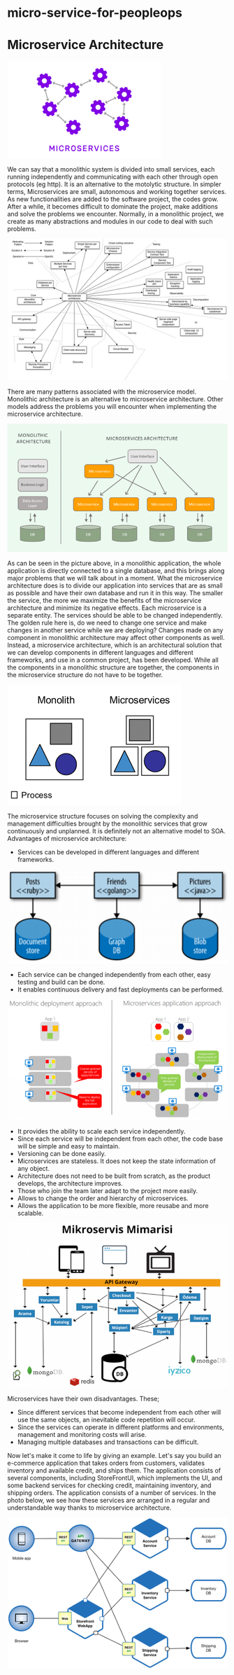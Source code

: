 # micro-service-for-peopleops
# Microservice Architecture

![etiket](https://github.com/ankabeta/micro-service-for-peopleops/blob/main/Images/1.png)
 
We can say that a monolithic system is divided into small services, each running independently and communicating with each other through open protocols (eg http). It is an alternative to the motolytic structure. In simpler terms, Microservices are small, autonomous and working together services. As new functionalities are added to the software project, the codes grow. After a while, it becomes difficult to dominate the project, make additions and solve the problems we encounter. Normally, in a monolithic project, we create as many abstractions and modules in our code to deal with such problems.

![etiket](https://github.com/ankabeta/micro-service-for-peopleops/blob/main/Images/2.jpg)
 
There are many patterns associated with the microservice model. Monolithic architecture is an alternative to microservice architecture. Other models address the problems you will encounter when implementing the microservice architecture.

![etiket](https://github.com/ankabeta/micro-service-for-peopleops/blob/main/Images/3.png)
 
As can be seen in the picture above, in a monolithic application, the whole application is directly connected to a single database, and this brings along major problems that we will talk about in a moment. What the microservice architecture does is to divide our application into services that are as small as possible and have their own database and run it in this way. The smaller the service, the more we maximize the benefits of the microservice architecture and minimize its negative effects. Each microservice is a separate entity. The services should be able to be changed independently. The golden rule here is, do we need to change one service and make changes in another service while we are deploying?
 Changes made on any component in monolithic architecture may affect other components as well. Instead, a microservice architecture, which is an architectural solution that we can develop components in different languages and different frameworks, and use in a common project, has been developed. While all the components in a monolithic structure are together, the components in the microservice structure do not have to be together.
 
 ![etiket](https://github.com/ankabeta/micro-service-for-peopleops/blob/main/Images/4.png)

The microservice structure focuses on solving the complexity and management difficulties brought by the monolithic services that grow continuously and unplanned. It is definitely not an alternative model to SOA. Advantages of microservice architecture:
-	Services can be developed in different languages and different frameworks.

![etiket](https://github.com/ankabeta/micro-service-for-peopleops/blob/main/Images/5.png)

-	 Each service can be changed independently from each other, easy testing and build can be done.
-	 It enables continuous delivery and fast deployments can be performed.

![etiket](https://github.com/ankabeta/micro-service-for-peopleops/blob/main/Images/6.png)

-	It provides the ability to scale each service independently.
-	Since each service will be independent from each other, the code base will be simple and easy to maintain.
-	Versioning can be done easily.
-	Microservices are stateless. It does not keep the state information of any object.
-	Architecture does not need to be built from scratch, as the product develops, the architecture improves.
-	Those who join the team later adapt to the project more easily.
-	Allows to change the order and hierarchy of microservices.
-	Allows the application to be more flexible, more reusabe and more scalable.

![etiket](https://github.com/ankabeta/micro-service-for-peopleops/blob/main/Images/7.png)

Microservices have their own disadvantages. These;
-	Since different services that become independent from each other will use the same objects, an inevitable code repetition will occur.
-	Since the services can operate in different platforms and environments, management and monitoring costs will arise.
-	Managing multiple databases and transactions can be difficult.


Now let's make it come to life by giving an example. Let's say you build an e-commerce application that takes orders from customers, validates inventory and available credit, and ships them. The application consists of several components, including StoreFrontUI, which implements the UI, and some backend services for checking credit, maintaining inventory, and shipping orders. The application consists of a number of services. In the photo below, we see how these services are arranged in a regular and understandable way thanks to microservice architecture.
 
![etiket](https://github.com/ankabeta/micro-service-for-peopleops/blob/main/Images/8.png)

